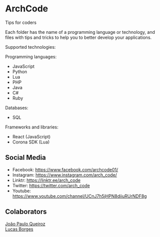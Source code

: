 # ArchCode
Tips for coders

Each folder has the name of a programming language or technology, and files with tips and tricks to help you to better develop your applications.

Supported technologies:

Programming languages:
- JavaScript
- Python
- Lua
- PHP
- Java
- C#
- Ruby

Databases:
- SQL

Frameworks and libraries:
- React (JavaScript)
- Corona SDK (Lua)

## Social Media
- Facebook: https://www.facebook.com/archcode01/
- Instagram: https://www.instagram.com/arch_code/
- Linktr: https://linktr.ee/arch_code
- Twitter: https://twitter.com/arch_code
- Youtube: https://www.youtube.com/channel/UCnJ7h5jHPN8diiuRUrNDF8g

## Colaborators
[João Paulo Queiroz](https://github.com/joaopauloqueiroz/)
<br />
[Lucas Borges](https://github.com/luborges/)
